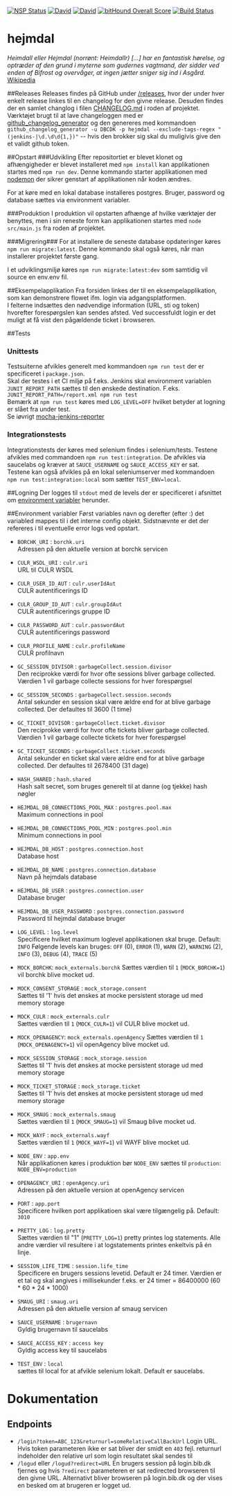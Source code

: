 [![NSP Status](https://nodesecurity.io/orgs/dbcdk/projects/4eba54f1-c2ff-4d1e-ab6f-80ae788ec29c/badge)](https://nodesecurity.io/orgs/dbcdk/projects/4eba54f1-c2ff-4d1e-ab6f-80ae788ec29c)
[![David](https://img.shields.io/david/DBCDK/hejmdal.svg?style=flat-square)](https://david-dm.org/DBCDK/hejmdal#info=dependencies)
[![David](https://img.shields.io/david/dev/DBCDK/hejmdal.svg?style=flat-square)](https://david-dm.org/DBCDK/hejmdal#info=dev)
[![bitHound Overall Score](https://www.bithound.io/github/DBCDK/hejmdal/badges/score.svg)](https://www.bithound.io/github/DBCDK/hejmdal)
[![Build Status](https://travis-ci.org/DBCDK/hejmdal.svg?branch=master)](https://travis-ci.org/DBCDK/hejmdal)

# hejmdal
*Heimdall eller Hejmdal (norrønt: Heimdallr) [...] har en fantastisk hørelse, og optræder af den grund i myterne som gudernes vagtmand, der sidder ved enden af Bifrost og overvåger, at ingen jætter sniger sig ind i Asgård.*
[Wikipedia](https://da.wikipedia.org/wiki/Hejmdal)

##Releases
Releases findes på GitHub under [/releases](https://github.com/DBCDK/hejmdal/releases), hvor der under hver enkelt release linkes til en changelog for den givne release. Desuden findes der en samlet changlog i filen [CHANGELOG.md](https://github.com/DBCDK/hejmdal/blob/master/CHANGELOG.md) i roden af projektet.  
Værktøjet brugt til at lave changeloggen med er [github_changelog_generator](https://github.com/skywinder/Github-Changelog-Generator) og den genereres med kommandoen `github_changelog_generator -u DBCDK -p hejmdal --exclude-tags-regex "(jenkins-|\d.\d\d{1,})"` -- hvis den brokker sig skal du muligivis give den et validt github token.

##Opstart
###Udvikling
Efter repositortiet er blevet klonet og afhængigheder er blevet installeret med `npm install` kan applikationen startes med `npm run dev`. Denne kommando starter applikationen med [nodemon](https://www.npmjs.com/package/nodemon) der sikrer genstart af applikationen når koden ændres.

For at køre med en lokal database installeres postgres. Bruger, password og database sættes via environment variabler.

###Produktion
I produktion vil opstarten afhænge af hvilke værktøjer der benyttes, men i sin reneste form kan applikationen startes med `node src/main.js` fra roden af projektet. 

###Migrering###
For at installere de seneste database opdateringer køres `npm run migrate:latest`. Denne kommando skal også køres, når man installerer projektet første gang.
 
I et udviklingsmiljø køres `npm run migrate:latest:dev` som samtidig vil source en env.env fil.
  
##Eksempelapplikation
Fra forsiden linkes der til en eksempelapplikation, som kan demonstrere flowet ifm. login via adgangsplatformen.  
I felterne indsættes den nødvendige information (URL, sti og token) hvorefter forespørgslen kan sendes afsted. Ved successfuldt login er det muligt at få vist den pågældende ticket i browseren.

##Tests

### Unittests
Testsuiterne afvikles generelt med kommandoen `npm run test` der er specificeret i `package.json`.  
Skal der testes i et CI miljø på f.eks. Jenkins skal environment variablen `JUNIT_REPORT_PATH` sættes til den ønskede destination. F.eks. `JUNIT_REPORT_PATH=/report.xml npm run test`  
Bemærk at `npm run test` køres med `LOG_LEVEL=OFF` hvilket betyder at logning er slået fra under test.  
Se iøvrigt [mocha-jenkins-reporter](https://www.npmjs.com/package/mocha-jenkins-reporter)

### Integrationstests
Integrationstests der køres med selenium findes i selenium/tests. Testene afvikles med commandoen `npm run test:integration`. De afvikles via saucelabs og kræver at `SAUCE_USERNAME` og `SAUCE_ACCESS_KEY` er sat.  
Testene kan også afvikles på en lokal seleniumserver med kommandoen `npm run test:integration:local` som sætter `TEST_ENV=local`. 

##Logning
Der logges til `stdout` med de levels der er specificeret i afsnittet om [environment variabler](https://github.com/DBCDK/hejmdal#environment-variabler) herunder.

##Environment variabler
Først variables navn og derefter (efter :) det variabled mappes til i det interne config objekt. Sidstnævnte er det der refereres i til eventuelle error logs ved opstart.  
- `BORCHK_URI` : `borchk.uri`  
Adressen på den aktuelle version at borchk servicen

- `CULR_WSDL_URI` : `culr.uri`  
URL til CULR WSDL

- `CULR_USER_ID_AUT` : `culr.userIdAut`  
CULR autentificerings ID

- `CULR_GROUP_ID_AUT` : `culr.groupIdAut`  
CULR autentificerings gruppe ID

- `CULR_PASSWORD_AUT` : `culr.passwordAut`  
CULR autentificerings password

- `CULR_PROFILE_NAME` : `culr.profileName`  
CULR profilnavn

- `GC_SESSION_DIVISOR` : `garbageCollect.session.divisor`  
Den reciprokke værdi for hvor ofte sessions bliver garbage collected. Værdien 1 vil garbage collecte sessions for hver forespørgsel

- `GC_SESSION_SECONDS` : `garbageCollect.session.seconds`  
Antal sekunder en session skal være ældre end for at blive garbage collected. Der defaultes til 3600 (1 time)

- `GC_TICKET_DIVISOR` : `garbageCollect.ticket.divisor`  
Den reciprokke værdi for hvor ofte tickets bliver garbage collected. Værdien 1 vil garbage collecte tickets for hver forespørgsel

- `GC_TICKET_SECONDS` : `garbageCollect.ticket.seconds`  
Antal sekunder en ticket skal være ældre end for at blive garbage collected. Der defaultes til 2678400 (31 dage)

- `HASH_SHARED` : `hash.shared`  
Hash salt secret, som bruges generelt til at danne (og tjekke) hash nøgler

- `HEJMDAL_DB_CONNECTIONS_POOL_MAX` : `postgres.pool.max`  
Maximum connections in pool

- `HEJMDAL_DB_CONNECTIONS_POOL_MIN` : `postgres.pool.min`  
Minimum connections in pool

- `HEJMDAL_DB_HOST` : `postgres.connection.host`  
Database host

- `HEJMDAL_DB_NAME` : `postgres.connection.database`  
Navn på hejmdals database

- `HEJMDAL_DB_USER` : `postgres.connection.user`    
Database bruger

- `HEJMDAL_DB_USER_PASSWORD` : `postgres.connection.password`  
Password til hejmdal database bruger

- `LOG_LEVEL` : `log.level`  
Specificere hvilket maximum loglevel applikationen skal bruge. Default: `INFO`
Følgende levels kan bruges: `OFF` (0), `ERROR` (1), `WARN` (2), `WARNING` (2), `INFO` (3), `DEBUG` (4), `TRACE` (5)

- `MOCK_BORCHK`: `mock_externals.borchk`
Sættes værdien til `1` (`MOCK_BORCHK=1`) vil borchk blive mocket ud.

- `MOCK_CONSENT_STORAGE` : `mock_storage.consent`  
Sættes til '1' hvis det ønskes at mocke persistent storage ud med memory storage

- `MOCK_CULR` : `mock_externals.culr`  
Sættes værdien til `1` (`MOCK_CULR=1`) vil CULR blive mocket ud.

- `MOCK_OPENAGENCY`: `mock_externals.openAgency`
Sættes værdien til `1` (`MOCK_OPENAGENCY=1`) vil openAgency blive mocket ud.

- `MOCK_SESSION_STORAGE` : `mock_storage.session`  
Sættes til '1' hvis det ønskes at mocke persistent storage ud med memory storage

- `MOCK_TICKET_STORAGE` : `mock_storage.ticket`  
Sættes til '1' hvis det ønskes at mocke persistent storage ud med memory storage

- `MOCK_SMAUG` : `mock_externals.smaug`  
Sættes værdien til `1` (`MOCK_SMAUG=1`) vil Smaug blive mocket ud.
 
- `MOCK_WAYF` : `mock_externals.wayf`  
Sættes værdien til `1` (`MOCK_WAYF=1`) vil WAYF blive mocket ud.
 
- `NODE_ENV` : `app.env`  
Når applikationen køres i produktion bør `NODE_ENV` sættes til `production`: `NODE_ENV=production`
 
- `OPENAGENCY_URI` : `openAgency.uri`  
Adressen på den aktuelle version at openAgency servicen

- `PORT` : `app.port`  
Specificere hvilken port applikatioen skal være tilgængelig på. Default: `3010`

- `PRETTY_LOG` : `log.pretty`  
Sættes værdien til "1" (`PRETTY_LOG=1`) pretty printes log statements. Alle andre værdier vil resultere i at logstatements printes enkeltvis på én linje.
 
- `SESSION_LIFE_TIME` : `session.life_time`  
Specificere en brugers sessions levetid. Default er 24 timer. Værdien er et tal og skal angives i millisekunder f.eks. er 24 timer = 86400000 (60 * 60 * 24 * 1000)

- `SMAUG_URI` : `smaug.uri`  
Adressen på den aktuelle version af smaug servicen

- `SAUCE_USERNAME` : `brugernavn`  
Gyldig brugernavn til saucelabs

- `SAUCE_ACCESS_KEY` : `access key`  
Gyldig access key til saucelabs

- `TEST_ENV` : `local`  
sættes til local for at afvikle selenium lokalt. Default er saucelabs.


# Dokumentation
## Endpoints
- `/login?token=ABC_123&returnurl=someRelativeCallBackUrl` 
Login URL. Hvis token parameteren ikke er sat bliver der smidt en `403` fejl. returnurl indeholder den relative url som login resultatet skal sendes til
- `/logud` eller `/logud?redirect=URL` 
En brugers session på login.bib.dk fjernes og hvis `?redirect` parameteren er sat redirected browseren til den givne URL. Alternativt bliver browseren på login.bib.dk og der vises en besked om at brugeren er logget ud. 

